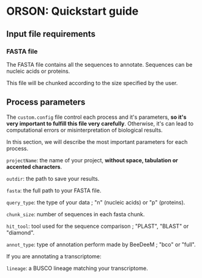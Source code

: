 # ORSON: Quickstart guide

## Input file requirements

### FASTA file

The FASTA file contains all the sequences to annotate. Sequences can be nucleic acids or proteins.

This file will be chunked according to the size specified by the user.

## Process parameters

The `custom.config` file control each process and it's parameters, **so it's very important to fulfill this file very carefully**. Otherwise, it's can lead to computational errors or misinterpretation of biological results.

In this section, we will describe the most important parameters for each process.

```projectName```: the name of your project, **without space, tabulation or accented characters**.

```outdir```: the path to save your results.

```fasta```: the full path to your FASTA file. 

```query_type```: the type of your data ; "n" (nucleic acids) or "p" (proteins).

```chunk_size```: number of sequences in each fasta chunk.

```hit_tool```: tool used for the sequence comparison ; "PLAST", "BLAST" or "diamond".

```annot_type```: type of annotation perform made by BeeDeeM ; "bco" or "full".

If you are annotating a transcriptome: 

```lineage```: a BUSCO lineage matching your transcriptome.
